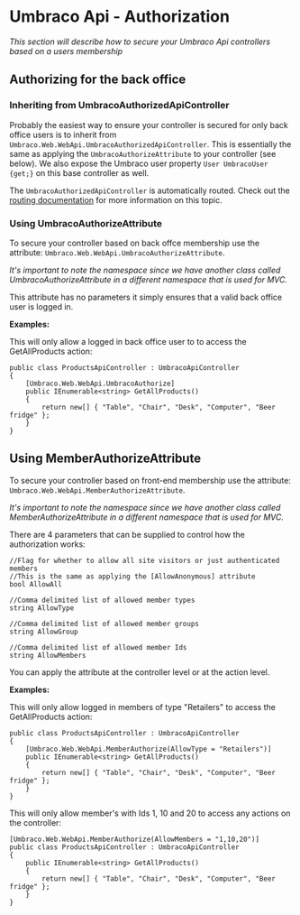 # Umbraco Api - Authorization

_This section will describe how to secure your Umbraco Api controllers based on a users membership_ 

## Authorizing for the back office

### Inheriting from UmbracoAuthorizedApiController

Probably the easiest way to ensure your controller is secured for only back office users is to inherit from `Umbraco.Web.WebApi.UmbracoAuthorizedApiController`. This is essentially the same as applying the `UmbracoAuthorizeAttribute` to your controller (see below). We also expose the Umbraco user property `User UmbracoUser {get;}` on this base controller as well.

The `UmbracoAuthorizedApiController` is automatically routed.  Check out the [routing documentation](../Authorized/index.md) for more information on this topic.

### Using UmbracoAuthorizeAttribute

To secure your controller based on back offce membership use the attribute: `Umbraco.Web.WebApi.UmbracoAuthorizeAttribute`. 

*It's important to note the namespace since we have another class called UmbracoAuthorizeAttribute in a different namespace that is used for MVC.*

This attribute has no parameters it simply ensures that a valid back office user is logged in.

**Examples:**

This will only allow a logged in back office user to to access the GetAllProducts action:

	public class ProductsApiController : UmbracoApiController
	{
	    [Umbraco.Web.WebApi.UmbracoAuthorize]
	    public IEnumerable<string> GetAllProducts()
	    {
	        return new[] { "Table", "Chair", "Desk", "Computer", "Beer fridge" };
	    }
	}

## Using MemberAuthorizeAttribute

To secure your controller based on front-end membership use the attribute: `Umbraco.Web.WebApi.MemberAuthorizeAttribute`. 

*It's important to note the namespace since we have another class called MemberAuthorizeAttribute in a different namespace that is used for MVC.*

There are 4 parameters that can be supplied to control how the authorization works:

	//Flag for whether to allow all site visitors or just authenticated members
	//This is the same as applying the [AllowAnonymous] attribute
	bool AllowAll

	//Comma delimited list of allowed member types
	string AllowType

	//Comma delimited list of allowed member groups
	string AllowGroup

	//Comma delimited list of allowed member Ids
	string AllowMembers

You can apply the attribute at the controller level or at the action level. 

**Examples:**

This will only allow logged in members of type "Retailers" to access the GetAllProducts action:

	public class ProductsApiController : UmbracoApiController
	{
	    [Umbraco.Web.WebApi.MemberAuthorize(AllowType = "Retailers")]
	    public IEnumerable<string> GetAllProducts()
	    {
	        return new[] { "Table", "Chair", "Desk", "Computer", "Beer fridge" };
	    }
	}

This will only allow member's with Ids 1, 10 and 20 to access any actions on the controller:

	[Umbraco.Web.WebApi.MemberAuthorize(AllowMembers = "1,10,20")]
	public class ProductsApiController : UmbracoApiController
	{	    
	    public IEnumerable<string> GetAllProducts()
	    {
	        return new[] { "Table", "Chair", "Desk", "Computer", "Beer fridge" };
	    }
	}
